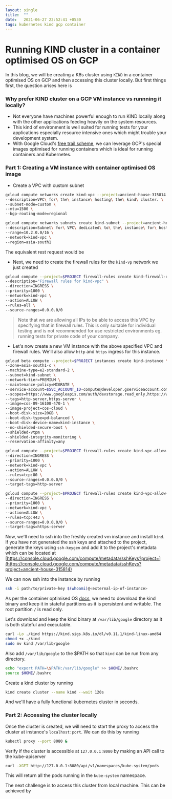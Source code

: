 ```yaml
---
layout: single
title:  ""
date:   2021-06-27 22:52:41 +0530
tags: kubernetes kind gcp container
---
```


# Running KIND cluster in a container optimised OS on GCP

In this blog, we will be creating a K8s cluster using `KIND` in a container optimised OS on GCP and then accessing this cluster locally. But first things first, the question arises here is

### Why prefer KIND cluster on a GCP VM instance vs runnning it locally?

- Not everyone have machines powerful enough to run KIND locally along with the other applications feeding heavily on the system resources.
- This kind of environment is well suited for running tests for your applications especially resource intensive ones which might trouble your development system.
- With Google Cloud's [free trail scheme](https://cloud.google.com/free/docs/gcp-free-tier/#free-trial), we can leverage GCP's special images optimised for running containers which is ideal for running containers and Kubernetes.

### Part 1: Creating a VM instance with container optimised OS image

- Create a VPC with custom subnet

```bash
gcloud compute networks create kind-vpc --project=ancient-house-315814 \
--description=VPC\ for\ the\ instance\ hosting\ the\ kind\ cluster. \
--subnet-mode=custom \
--mtu=1500 \
--bgp-routing-mode=regional

gcloud compute networks subnets create kind-subnet --project=ancient-house-315814 \
--description=Subnet\ for\ VPC\ dedicated\ to\ the\ instance\ for\ hosting\ the\ kind\ cluster. \
--range=10.2.0.0/16 \
--network=kind-vpc \
--region=asia-south1
```

The equivalent rest request would be

- Next, we need to create the firewall rules for the `kind-vp` network we just created

```bash
gcloud compute --project=$PROJECT firewall-rules create kind-firewall-rules \
--description="Firewall rules for kind-vpc" \
--direction=INGRESS \
--priority=1000 \
--network=kind-vpc \
--action=ALLOW \
--rules=all \
--source-ranges=0.0.0.0/0
```

> Note that we are allowing all IPs to be able to access this VPC by specifying that in firewall rules. This is only suitable for individual testing and is not recommended for use restricted environments eg. running tests for private code of your company.

- Let's now create a new VM instance with the above specified VPC and firewall rules. We'll also allow `http` and `https` ingress for this instance.

```bash
gcloud beta compute --project=$PROJECT instances create kind-instance \
--zone=asia-south1-c \
--machine-type=e2-standard-2 \
--subnet=kind-subnet \
--network-tier=PREMIUM \
--maintenance-policy=MIGRATE \
--service-account=$SVC_ACCOUNT_ID-compute@developer.gserviceaccount.com \
--scopes=https://www.googleapis.com/auth/devstorage.read_only,https://www.googleapis.com/auth/logging.write,https://www.googleapis.com/auth/monitoring.write,https://www.googleapis.com/auth/servicecontrol,https://www.googleapis.com/auth/service.management.readonly,https://www.googleapis.com/auth/trace.append \
--tags=http-server,https-server \
--image=cos-89-16108-470-1 \
--image-project=cos-cloud \
--boot-disk-size=20GB \
--boot-disk-type=pd-balanced \
--boot-disk-device-name=kind-instance \
--no-shielded-secure-boot \
--shielded-vtpm \
--shielded-integrity-monitoring \
--reservation-affinity=any

gcloud compute --project=$PROJECT firewall-rules create kind-vpc-allow-http \
--direction=INGRESS \
--priority=1000 \
--network=kind-vpc \
--action=ALLOW \
--rules=tcp:80 \
--source-ranges=0.0.0.0/0 \
--target-tags=http-server

gcloud compute --project=$PROJECT firewall-rules create kind-vpc-allow-https \
--direction=INGRESS \
--priority=1000 \
--network=kind-vpc \
--action=ALLOW \
--rules=tcp:443 \
--source-ranges=0.0.0.0/0 \
--target-tags=https-server
```

Now, we'll need to ssh into the freshly created vm instance and install `kind`. If you have not generated the ssh keys and attached to the project, generate the keys using `ssh-keygen` and add it to the project's metadata which can be located at [https://console.cloud.google.com/compute/metadata/sshKeys?project=](https://console.cloud.google.com/compute/metadata/sshKeys?project=ancient-house-315814)<your-project-name>

We can now ssh into the instance by running

```bash
ssh -i path/to/private-key $(whoami)@<external-ip-of-instance>
```

As per the container optimised OS [docs](https://cloud.google.com/container-optimized-os/docs/concepts/disks-and-filesystem), we need to download the kind binary and keep it in stateful partitions as it is persistent and writable. The root partition `/` is read only.

Let's download and keep the kind binary at `/var/lib/google` directory as it is both stateful and executable.

```bash
curl -Lo ./kind https://kind.sigs.k8s.io/dl/v0.11.1/kind-linux-amd64
chmod +x ./kind
sudo mv kind /var/lib/google
```

Also add `/var/lib/google` to the $PATH so that `kind` can be run from any directory.

```bash
echo "export PATH=\$PATH:/var/lib/google" >> $HOME/.bashrc
source $HOME/.bashrc
```

Create a kind cluster by running

```bash
kind create cluster --name kind --wait 120s
```

And we'll have a fully functional kubernetes cluster in seconds.

### Part 2: Accessing the cluster locally

Once the cluster is created, we will need to start the proxy to access the cluster at instance's `localhost:port`. We can do this by running

```bash
kubectl proxy --port 8080 &
```

Verify if the cluster is accessible at `127.0.0.1:8080` by making an API call to the kube-apiserver

```bash
curl -XGET http://127.0.0.1:8080/api/v1/namespaces/kube-system/pods
```

This will return all the pods running in the `kube-system` namespace. 

The next challenge is to access this cluster from local machine. This can be achieved by
